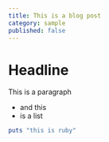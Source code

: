 ```yaml
---
title: This is a blog post
category: sample
published: false
---
```

# Headline

This is a paragraph

- and this
- is a list

```ruby
puts "this is ruby"
```